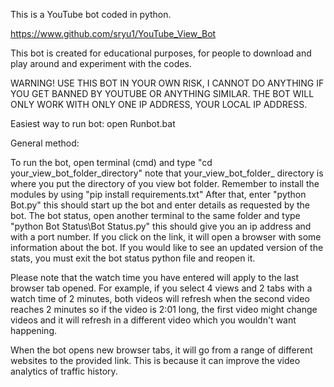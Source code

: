 This is a YouTube bot coded in python.

https://www.github.com/sryu1/YouTube_View_Bot

This bot is created for educational purposes, for people to download and play around and experiment with the codes.

WARNING! USE THIS BOT IN YOUR OWN RISK, I CANNOT DO ANYTHING IF YOU GET BANNED BY YOUTUBE OR ANYTHING SIMILAR.
THE BOT WILL ONLY WORK WITH ONLY ONE IP ADDRESS, YOUR LOCAL IP ADDRESS.

Easiest way to run bot: open Runbot.bat

General method:

To run the bot, open terminal (cmd) and type "cd your_view_bot_folder_directory" note that your_view_bot_folder_
directory is where you put the directory of you view bot folder. Remember to install the modules by using 
"pip install requirements.txt" After that, enter "python Bot.py" this should start up
the bot and enter details as requested by the bot. The bot status, open another terminal to the same folder and type
"python Bot Status\Bot Status.py" this should give you an ip address and with a port number. If you click on the link,
it will open a browser with some information about the bot. If you would like to see an updated version of the stats, 
you must exit the bot status python file and reopen it. 

Please note that the watch time you have entered will apply to the last browser tab opened. For example, if you select 4
views and 2 tabs with a watch time of 2 minutes, both videos will refresh when the second video reaches 2 minutes so if
the video is 2:01 long, the first video might change videos and it will refresh in a different video which you wouldn't 
want happening.

When the bot opens new browser tabs, it will go from a range of different websites to the provided link. This is because
it can improve the video analytics of traffic history.